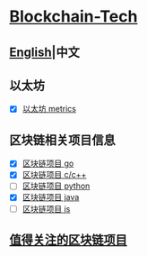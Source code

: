 # [Blockchain-Tech](https://futurever.github.io/blockchain-tech)

## [English](README.md)|中文

## 以太坊

* [x] [以太坊 metrics](ethereum/go-ethereum-metrics.md)

## 区块链相关项目信息

* [x] [区块链项目 go](projects/blockchain-in-go.md)
* [x] [区块链项目 c/c++](projects/blockchain-in-c-and-c++.md)
* [ ] [区块链项目 python](projects/blockchain-in-python.md)
* [x] [区块链项目 java](projects/blockchain-in-java.md)
* [ ] [区块链项目 js](projects/blockchain-in-js.md)

## [值得关注的区块链项目](blockchain-worth-reading.md)

